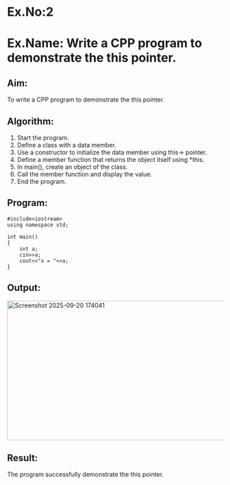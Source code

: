 # Ex.No:2
# Ex.Name: Write a CPP program to demonstrate the this pointer.

## Aim:
To write a CPP program to demonstrate the this pointer.

## Algorithm:
1. Start the program.
2. Define a class with a data member.
3. Use a constructor to initialize the data member using this-> pointer.
4. Define a member function that returns the object itself using *this.
5. In main(), create an object of the class.
6. Call the member function and display the value.
7. End the program.

## Program:
```
#include<iostream>
using namespace std;

int main()
{
    int a;
    cin>>a;
    cout<<"x = "<<a;
}
```


## Output:
<img width="620" height="325" alt="Screenshot 2025-09-20 174041" src="https://github.com/user-attachments/assets/246b908f-9e73-4ab8-819a-99b8f5e385d0" />

## Result:
The program successfully demonstrate the this pointer.

